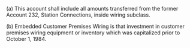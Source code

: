 (a) This account shall include all amounts transferred from the former Account 232, Station Connections, inside wiring subclass.

(b) Embedded Customer Premises Wiring is that investment in customer premises wiring equipment or inventory which was capitalized prior to October 1, 1984.

